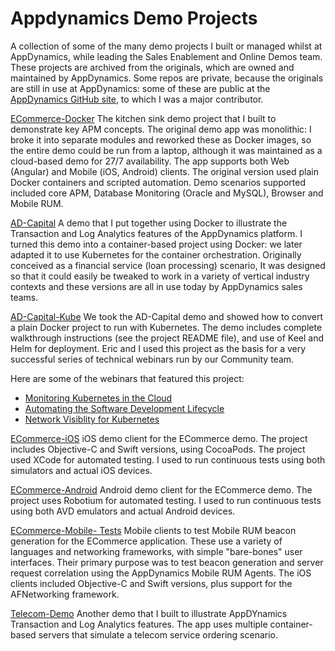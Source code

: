 # Appdynamics Demo Projects
A collection of some of the many demo projects I built or managed whilst at AppDynamics, while leading the Sales Enablement and Online Demos team. These projects are archived from the originals, which are owned and maintained by AppDynamics. Some repos are private, because the originals are still in use at AppDynamics: some of these are public at the [AppDynamics GitHub site](https://github.com/Appdynamics), to which I was a major contributor.

[ECommerce-Docker](https://github.com/mqprichard/ECommerce-Docker) The kitchen sink demo project that I built to demonstrate key APM concepts.  The original demo app was monolithic: I broke it into separate modules and reworked these as Docker images, so the entire demo could be run from a laptop, although it was maintained as a cloud-based demo for 27/7 availability. The app supports both Web (Angular) and Mobile (iOS, Android) clients. The original version used plain Docker containers and scripted automation. Demo scenarios supported included core APM, Database Monitoring (Oracle and MySQL), Browser and Mobile RUM.

[AD-Capital](https://github.com/mqprichard/AD-Capital-Docker) A demo that I put together using Docker to illustrate the Transaction and Log Analytics features of the AppDynamics platform. I turned this demo into a container-based project using Docker: we later adapted it to use Kubernetes for the container orchestration.  Originally conceived as a financial service (loan processing) scenario, It was designed so that it could easily be tweaked to work in a variety of vertical industry contexts and these versions are all in use today by AppDynamics sales teams.

[AD-Capital-Kube](https://github.com/mqprichard/AD-Capital-Kube) We took the AD-Capital demo and showed how to convert a plain Docker project to run with Kubernetes.  The demo includes complete walkthrough instructions (see the project README file), and use of Keel and Helm for deployment. Eric and I used this project as the basis for a very successful series of technical webinars run by our Community team. 

Here are some of the webinars that featured this project:

* [Monitoring Kubernetes in the Cloud](https://community.appdynamics.com/t5/Knowledge-Base/Technical-Session-Monitoring-Kubernetes-in-the-Cloud-on-EKS-AKS/ta-p/33154)
* [Automating the Software Development Lifecycle](https://community.appdynamics.com/t5/Knowledge-Base/Technical-Session-Automating-the-Software-Development-Lifecycle/ta-p/33874)
* [Network Visiblity for Kubernetes](https://community.appdynamics.com/t5/Knowledge-Base/Technical-Session-Network-Visibility-for-Kubernetes/ta-p/34503)

[ECommerce-iOS](https://github.com/mqprichard/mark-ecommerce-ios) iOS demo client for the ECommerce demo. The project includes Objective-C and Swift versions, using CocoaPods. The project used XCode for automated testing. I used to run continuous tests using both simulators and actual iOS devices.

[ECommerce-Android](https://github.com/mqprichard/mark-ecommerce-android) Android demo client for the ECommerce demo.  The project uses Robotium for automated testing.  I used to run continuous tests using both AVD emulators and actual Android devices.

[ECommerce-Mobile- Tests](https://github.com/mqprichard/mark-ecommerce-mobile-tests) Mobile clients to test Mobile RUM beacon generation for the ECommerce application. These use a variety of languages and networking frameworks, with simple "bare-bones" user interfaces. Their primary purpose was to test beacon generation and server request correlation using the AppDynamics Mobile RUM Agents. The iOS clients included Objective-C and Swift versions, plus support for the AFNetworking framework.

[Telecom-Demo](https://github.com/mqprichard/Telecom-Demo) Another demo that I built to illustrate AppDYnamics Transaction and Log Analytics features. The app uses multiple container-based servers that simulate a telecom service ordering scenario.
